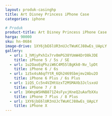 ```yaml
---
layout: produk-casinghp
title: Art Disney Princess iPhone Case
categories: iphone

# Produk
product-title: Art Disney Princess iPhone Case
harga: 90000
sku: hn-0684
image-drive: 1XY6jbE6lUR3nUJcTWuKCJ88wEs_UApLY
gallery:
  - url: 1_hMjyPxhIx7rv0mPG38YUmW4DrO8kJDE
    title: iPhone 5 / 5s / SE
  - url: 1u2OaoEqPhziW6C4M55lBgKk0-Nv_lpDt
    title: iPhone 6 / 6s
  - url: 1z5x4sA6qfYtR_6Qh2469Sbmjmv2Abu2O
    title: iPhone 6 Plus / 6s Plus
  - url: 1iQS_Cc5n4VZHtUzxT2MSMAXb3JclsxoU
    title: iPhone 7 / 8
  - url: 1KWnpWSHNB871Z4sFyxjKneQ2uAafbXXu
    title: iPhone 7 Plus / 8 Plus
  - url: 1XY6jbE6lUR3nUJcTWuKCJ88wEs_UApLY
    title: iPhone X
---
```

